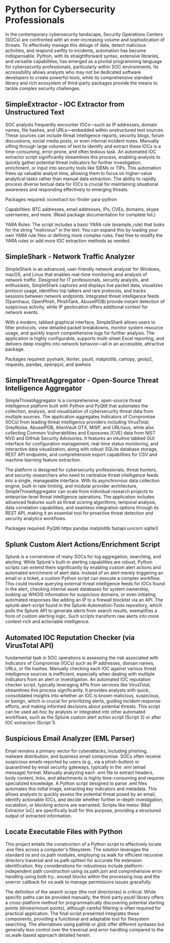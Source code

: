 # Python for Cybersecurity Professionals

In the contemporary cybersecurity landscape, Security Operations Centers (SOCs) are confronted with an ever-increasing volume and sophistication of threats. To effectively manage this deluge of data, detect malicious activities, and respond swiftly to incidents, automation has become indispensable. Python, with its straightforward syntax, extensive libraries, and versatile capabilities, has emerged as a pivotal programming language for cybersecurity professionals, particularly within SOC environments. Its accessibility allows analysts who may not be dedicated software developers to create powerful tools, while its comprehensive standard library and rich ecosystem of third-party packages provide the means to tackle complex security challenges.

## SimpleExtractor - IOC Extractor from Unstructured Text

SOC analysts frequently encounter IOCs—such as IP addresses, domain names, file hashes, and URLs—embedded within unstructured text sources. These sources can include threat intelligence reports, security blogs, forum discussions, social media posts, or even internal incident notes. Manually sifting through large volumes of text to identify and extract these IOCs is a time-consuming, error-prone, and often tedious task. An automated IOC extractor script significantly streamlines this process, enabling analysts to quickly gather potential threat indicators for further investigation, enrichment, or input into security tools like SIEMs or TIPs. This automation frees up valuable analyst time, allowing them to focus on higher-value analytical tasks rather than manual data extraction. The ability to rapidly process diverse textual data for IOCs is crucial for maintaining situational awareness and responding effectively to emerging threats.

Packages required: iocextract ioc-finder yara-python

Capabilities: BTC addresses, email addresses, IPs, CVEs, domains, skype usernames, and more. (Read package documentation for complete list.)

YARA Rules: The script includes a basic YARA rule (example_rule) that looks for the string "malicious" in the text. You can expand this by loading your own YARA rule files or defining more complex rules. Feel free to modify the YARA rules or add more IOC extraction methods as needed.

## SimpleShark - Network Traffic Analyzer

SimpleShark is an advanced, user-friendly network analyzer for Windows, macOS, and Linux that enables real-time monitoring and analysis of network traffic. Designed for IT professionals, security analysts, and enthusiasts, SimpleShark captures and displays live packet data, visualizes protocol usage, identifies top talkers and rare protocols, and tracks sessions between network endpoints. Integrated threat intelligence feeds (Spamhaus, OpenPhish, PhishTank, AbuseIPDB) provide instant detection of suspicious activity, while IP geolocation offers additional context for network events.

With a modern, tabbed graphical interface, SimpleShark allows users to filter protocols, view detailed packet breakdowns, monitor system resource usage, and quickly export comprehensive logs for further analysis. The application is highly configurable, supports multi-sheet Excel reporting, and delivers deep insights into network behavior—all in an accessible, attractive package.

Packages required: pyshark, tkinter, psutil, matplotlib, cartopy, geoip2, requests, pandas, openpyxl, and ipwhois

## SimpleThreatAggregator - Open-Source Threat Intelligence Aggregator

SimpleThreatAggregator is a comprehensive, open-source threat intelligence platform built with Python and PyQt6 that automates the collection, analysis, and visualization of cybersecurity threat data from multiple sources. The application aggregates Indicators of Compromise (IOCs) from leading threat intelligence providers including VirusTotal, GreyNoise, AbuseIPDB, AlienVault OTX, MISP, and URLhaus, while also collecting Common Vulnerabilities and Exposures (CVE) data from NIST NVD and GitHub Security Advisories. It features an intuitive tabbed GUI interface for configuration management, real-time status monitoring, and interactive data visualization, along with robust SQLite database storage, REST API endpoints, and comprehensive export capabilities for CSV and machine learning feature extraction.

The platform is designed for cybersecurity professionals, threat hunters, and security researchers who need to centralize threat intelligence feeds into a single, manageable interface. With its asynchronous data collection engine, built-in rate limiting, and modular provider architecture, SimpleThreatAggregator can scale from individual research projects to enterprise-level threat intelligence operations. The application includes advanced features such as threat scoring algorithms, temporal analysis, data correlation capabilities, and seamless integration options through its REST API, making it an essential tool for proactive threat detection and security analytics workflows.

Packages required: PyQt6 httpx pandas matplotlib fastapi uvicorn sqlite3

## Splunk Custom Alert Actions/Enrichment Script

Splunk is a cornerstone of many SOCs for log aggregation, searching, and alerting. While Splunk's built-in alerting capabilities are robust, Python scripts can extend them significantly by enabling custom alert actions and automated enrichment of alert data. Instead of an alert merely triggering an email or a ticket, a custom Python script can execute a complex workflow. This could involve querying external threat intelligence feeds for IOCs found in the alert, checking internal asset databases for system ownership, looking up WHOIS information for suspicious domains, or even initiating automated responses like adding an IP to a firewall blocklist via an API. The splunk-alert-script found in the Splunk-Automation-Tools repository, which polls the Splunk API to generate alerts from search results, exemplifies a form of custom alerting logic. Such scripts transform raw alerts into more context-rich and actionable intelligence.

## Automated IOC Reputation Checker (via VirusTotal API)

 fundamental task in SOC operations is assessing the risk associated with Indicators of Compromise (IOCs) such as IP addresses, domain names, URLs, or file hashes. Manually checking each IOC against various threat intelligence sources is inefficient, especially when dealing with multiple indicators from an alert or investigation. An automated IOC reputation checker script, typically leveraging APIs from services like VirusTotal, streamlines this process significantly. It provides analysts with quick, consolidated insights into whether an IOC is known malicious, suspicious, or benign, which is crucial for prioritizing alerts, guiding incident response efforts, and making informed decisions about potential threats. This script can be used ad-hoc by analysts or integrated into other automated workflows, such as the Splunk custom alert action script (Script 3) or after IOC extraction (Script 1).

 ## Suspicious Email Analyzer (EML Parser)

 Email remains a primary vector for cyberattacks, including phishing, malware distribution, and business email compromise. SOCs often receive suspicious emails reported by users (e.g., via a phish-button) or quarantined by email security gateways, typically in the .eml (email message) format. Manually analyzing each .eml file to extract headers, body content, links, and attachments is highly time-consuming and requires specialized knowledge. A Python script designed to parse .eml files automates this initial triage, extracting key indicators and metadata. This allows analysts to quickly assess the potential threat posed by an email, identify actionable IOCs, and decide whether further in-depth investigation, escalation, or blocking actions are warranted. Scripts like meioc (Mail Extractor IoC) are specifically built for this purpose, providing a structured output of extracted information.

## Locate Executable Files with Python

This project entails the construction of a Python script to effectively locate .exe files across a computer's filesystem. The solution leverages the standard os and os.path modules, employing os.walk for efficient recursive directory traversal and os.path.splitext for accurate file extension identification. Key considerations for robustness include platform-independent path construction using os.path.join and comprehensive error handling using both try...except blocks within the processing loop and the onerror callback for os.walk to manage permissions issues gracefully.

The definition of the search scope (the root directories) is critical. While specific paths can be provided manually, the third-party psutil library offers a cross-platform method for programmatically discovering potential starting points (drives/mount points), although careful filtering is often required for practical application. The final script presented integrates these components, providing a functional and adaptable tool for filesystem searching. The alternatives using pathlib or glob offer different syntaxes but generally less control over the traversal and error handling compared to the os.walk-based approach detailed herein.

